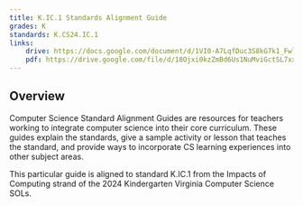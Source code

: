 ```yaml
---
title: K.IC.1 Standards Alignment Guide
grades: K
standards: K.CS24.IC.1
links:
    drive: https://docs.google.com/document/d/1VI0-A7LqfDuc3S8kG7k1_Fwlhg8zC50MMAe6ryLeFA0/edit?usp=drive_link
    pdf: https://drive.google.com/file/d/18Ojxi0kzZmBd6Us1NuMviGctSL7xxGBc/view?usp=drive_link
---
```


## Overview

Computer Science Standard Alignment Guides are resources for teachers working to integrate computer science into their core curriculum. These guides explain the standards, give a sample activity or lesson that teaches the standard, and provide ways to incorporate CS learning experiences into other subject areas. 

This particular guide is aligned to standard K.IC.1 from the Impacts of Computing strand of the 2024 Kindergarten Virginia Computer Science SOLs.